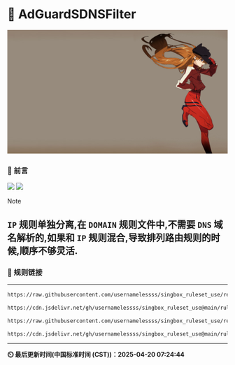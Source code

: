 
# 🧸 AdGuardSDNSFilter
![](https://raw.githubusercontent.com/usernamelessss/picture-bed/main/images/202504042256831.jpg)
### 📣 前言
![](https://shields.io/badge/-移除重复规则-ff69b4) ![](https://shields.io/badge/-IP&nbsp;规则单独存放不与&nbsp;DOMAIN&nbsp;等混合-green)
> [!NOTE]
**`IP` 规则单独分离,在 `DOMAIN` 规则文件中,不需要 `DNS` 域名解析的,如果和 `IP` 规则混合,导致排列路由规则的时候,顺序不够灵活.**
---

###  🔗 规则链接
---

```url
https://raw.githubusercontent.com/usernamelessss/singbox_ruleset_use/refs/heads/main/rule/AdGuardSDNSFilter/AdGuardSDNSFilter_No_IP.json
```

```url
https://cdn.jsdelivr.net/gh/usernamelessss/singbox_ruleset_use@main/rule/AdGuardSDNSFilter/AdGuardSDNSFilter_No_IP.json
```

```url
https://raw.githubusercontent.com/usernamelessss/singbox_ruleset_use/refs/heads/main/rule/AdGuardSDNSFilter/AdGuardSDNSFilter_No_IP.srs
```

```url
https://cdn.jsdelivr.net/gh/usernamelessss/singbox_ruleset_use@main/rule/AdGuardSDNSFilter/AdGuardSDNSFilter_No_IP.srs
```

---
**⏲️ 最后更新时间(中国标准时间 (CST))：2025-04-20 07:24:44**